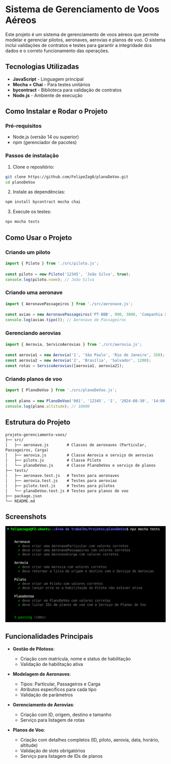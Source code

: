 # Sistema de Gerenciamento de Voos Aéreos

Este projeto é um sistema de gerenciamento de voos aéreos que permite modelar e gerenciar pilotos, aeronaves, aerovias e planos de voo. O sistema inclui validações de contratos e testes para garantir a integridade dos dados e o correto funcionamento das operações.

## Tecnologias Utilizadas

- **JavaScript** - Linguagem principal
- **Mocha + Chai** - Para testes unitários
- **bycontract** - Biblioteca para validação de contratos
- **Node.js** - Ambiente de execução

## Como Instalar e Rodar o Projeto

### Pré-requisitos
- Node.js (versão 14 ou superior)
- npm (gerenciador de pacotes)

### Passos de instalação

1. Clone o repositório:
```bash
git clone https://github.com/FelipeZag0/planoDeVoo.git
cd planoDeVoo
```

2. Instale as dependências:
```bash
npm install bycontract mocha chai
```

3. Execute os testes:
```bash
npx mocha tests
```

## Como Usar o Projeto

### Criando um piloto
```javascript
import { Piloto } from './src/piloto.js';

const piloto = new Piloto('12345', 'João Silva', true);
console.log(piloto.nome); // João Silva
```

### Criando uma aeronave
```javascript
import { AeronavePassageiros } from './src/aeronave.js';

const aviao = new AeronavePassageiros('PT-BBB', 900, 3000, 'Companhia XYZ', 180);
console.log(aviao.tipo()); // Aeronave de Passageiros
```

### Gerenciando aerovias
```javascript
import { Aerovia, ServicoAerovias } from './src/aerovia.js';

const aerovia1 = new Aerovia('1', 'São Paulo', 'Rio de Janeiro', 350);
const aerovia2 = new Aerovia('2', 'Brasília', 'Salvador', 1200);
const rotas = ServicoAerovias([aerovia1, aerovia2]);
```

### Criando planos de voo
```javascript
import { PlanoDeVoo } from './src/planoDeVoo.js';

const plano = new PlanoDeVoo('001', '12345', '1', '2024-08-30', '14:00', 10000, ['Slot1'], false);
console.log(plano.altitude); // 10000
```

## Estrutura do Projeto

```
projeto-gerenciamento-voos/
├── src/
│   ├── aeronave.js        # Classes de aeronaves (Particular, Passageiros, Carga)
│   ├── aerovia.js         # Classe Aerovia e serviço de aerovias
│   ├── piloto.js          # Classe Piloto
│   └── planoDeVoo.js      # Classe PlanoDeVoo e serviço de planos
├── tests/
│   ├── aeronave.test.js   # Testes para aeronaves
│   ├── aerovia.test.js    # Testes para aerovias
│   ├── piloto.test.js     # Testes para pilotos
│   └── planoDeVoo.test.js # Testes para planos de voo
├── package.json
└── README.md
```

## Screenshots

![Testes bem sucedidos](./github/screenshots/testes.png)

## Funcionalidades Principais

- **Gestão de Pilotoss**:
  - Criação com matrícula, nome e status de habilitação
  - Validação de habilitação ativa

- **Modelagem de Aeronaves**:
  - Tipos: Particular, Passageiros e Carga
  - Atributos específicos para cada tipo
  - Validação de parâmetros

- **Gerenciamento de Aerovias**:
  - Criação com ID, origem, destino e tamanho
  - Serviço para listagem de rotas

- **Planos de Voo**:
  - Criação com detalhes completos (ID, piloto, aerovia, data, horário, altitude)
  - Validação de slots obrigatórios
  - Serviço para listagem de IDs de planos